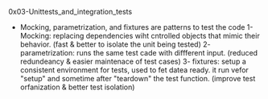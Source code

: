 0x03-Unittests_and_integration_tests

- Mocking, parametrization, and fixtures are patterns to test the code
  1- Mocking: replacing dependencies wiht cntrolled objects that mimic their behavior.
  (fast & better to isolate the unit being tested)
  2- parametrization: runs the same test cade with diffferent input.
  (reduced redundeancy & easier maintenace of test cases)
  3- fixtures: setup a consistent environment for tests, used to fet datea ready. it run vefor "setup" and sometime after "teardown" the test function.
  (improve test orfanization & better test isolation)
